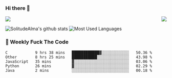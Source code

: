 ### Hi there 👋
<p>
  <a href="https://count.getloli.com/"><img src="https://count.getloli.com/get/@:solitudealma"></a>
  <img src="https://weather-icon.journeyad.repl.co/@guangzhou?v=1" align="right">
</p>



![SolitudeAlma's github stats](https://github-readme-stats.vercel.app/api?username=solitudealma&show_icons=true&theme=radical)
![Most Used Languages](https://github-readme-stats.vercel.app/api/top-langs/?username=solitudealma&layout=compact&hide_border=true&theme=dark)
<!-- ![visitors](https://visitor-badge.glitch.me/badge?page_id=solitudealma.solitudealma.id) -->


### :dart: Weekly Fuck The Code

<!--START_SECTION:waka-->
```text
C            9 hrs 38 mins   ████████████▓░░░░░░░░░░░░   50.36 % 
Other        8 hrs 25 mins   ███████████░░░░░░░░░░░░░░   43.98 % 
JavaScript   35 mins         ▓░░░░░░░░░░░░░░░░░░░░░░░░   03.06 % 
Python       26 mins         ▓░░░░░░░░░░░░░░░░░░░░░░░░   02.29 % 
Java         2 mins          ░░░░░░░░░░░░░░░░░░░░░░░░░   00.18 % 
```
<!--END_SECTION:waka-->
